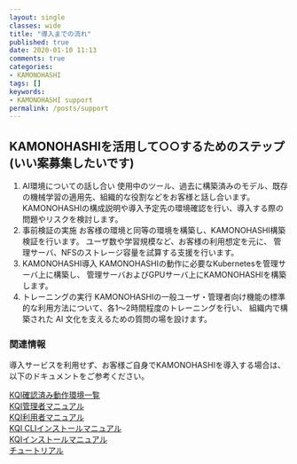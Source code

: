 ```yaml
---
layout: single
classes: wide
title: "導入までの流れ"
published: true
date: 2020-01-10 11:13
comments: true
categories:
- KAMONOHASHI
tags: []
keywords:
- KAMONOHASHI support
permalink: /posts/support
---
```


## KAMONOHASHIを活用して○○するためのステップ(いい案募集したいです)
1. AI環境についての話し合い
使用中のツール、過去に構築済みのモデル、既存の機械学習の適用先、組織的な役割などをお客様と話し合います。
KAMONOHASHIの構成説明や導入予定先の環境確認を行い、導入する際の問題やリスクを検討します。
2. 事前検証の実施
お客様の環境と同等の環境を構築し、KAMONOHASHI構築検証を行います。
ユーザ数や学習規模など、お客様の利用想定を元に、
管理サーバ、NFSのストレージ容量を試算する支援を行います。
3. KAMONOHASHI導入
KAMONOHASHIの動作に必要なKubernetesを管理サーバ上に構築し、
管理サーバおよびGPUサーバ上にKAMONOHASHIを構築します。
4. トレーニングの実行
KAMONOHASHIの一般ユーザ・管理者向け機能の標準的な利用方法について、各1～2時間程度のトレーニングを行い、
組織内で構築された AI 文化を支えるための質問の場を設けます。


### 関連情報
<p>導入サービスを利用せず、お客様ご自身でKAMONOHASHIを導入する場合は、以下のドキュメントをご参考ください。</p>
<a href="https://kamonohashi.ai/docs/install-and-update#外部サービスとの互換性">
KQI確認済み動作環境一覧 </a><br>
<a href="https://kamonohashi.ai/docs/how-to/admin/">
KQI管理者マニュアル </a><br>
<a href="https://kamonohashi.ai/docs/how-to/user">
KQI利用者マニュアル </a><br>
<a href="https://kamonohashi.ai/docs/how-to/cli/">
KQI CLIインストールマニュアル </a><br>
<a href="https://kamonohashi.ai/docs/install-and-update#インストール方法">
KQIインストールマニュアル </a><br>
<a href="https://kamonohashi.ai/docs/tutorial">
チュートリアル </a><br>


